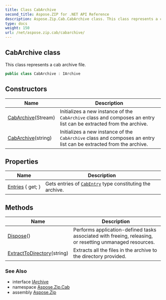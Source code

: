 ```yaml
---
title: Class CabArchive
second_title: Aspose.ZIP for .NET API Reference
description: Aspose.Zip.Cab.CabArchive class. This class represents a cab archive file
type: docs
weight: 150
url: /net/aspose.zip.cab/cabarchive/
---
```

## CabArchive class

This class represents a cab archive file.

```csharp
public class CabArchive : IArchive
```

## Constructors

| Name | Description |
| --- | --- |
| [CabArchive](cabarchive/#constructor)(Stream) | Initializes a new instance of the `CabArchive` class and composes an entry list can be extracted from the archive. |
| [CabArchive](cabarchive/#constructor_1)(string) | Initializes a new instance of the `CabArchive` class and composes an entry list can be extracted from the archive. |

## Properties

| Name | Description |
| --- | --- |
| [Entries](../../aspose.zip.cab/cabarchive/entries/) { get; } | Gets entries of [`CabEntry`](../cabentry/) type constituting the archive. |

## Methods

| Name | Description |
| --- | --- |
| [Dispose](../../aspose.zip.cab/cabarchive/dispose/)() | Performs application-defined tasks associated with freeing, releasing, or resetting unmanaged resources. |
| [ExtractToDirectory](../../aspose.zip.cab/cabarchive/extracttodirectory/)(string) | Extracts all the files in the archive to the directory provided. |

### See Also

* interface [IArchive](../../aspose.zip/iarchive/)
* namespace [Aspose.Zip.Cab](../../aspose.zip.cab/)
* assembly [Aspose.Zip](../../)



